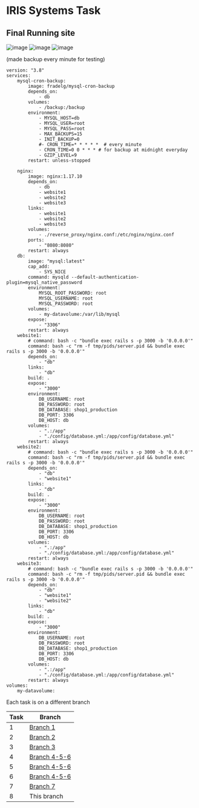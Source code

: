 # IRIS Systems Task

## Final Running site 
![image](https://user-images.githubusercontent.com/74676945/173151466-7693fef2-c068-4871-9e59-8e143d4c6a92.png)
![image](https://user-images.githubusercontent.com/74676945/173151542-b75b6af9-94e7-42fb-9fb9-3609256a69b9.png)
![image](https://user-images.githubusercontent.com/74676945/173151944-c003f69d-1c82-41e4-829c-0d27b81f9b89.png)

(made backup every minute for testing)

```
version: "3.8"
services:
    mysql-cron-backup:
        image: fradelg/mysql-cron-backup
        depends_on:
            - db
        volumes:
            - /backup:/backup
        environment:
            - MYSQL_HOST=db
            - MYSQL_USER=root
            - MYSQL_PASS=root
            - MAX_BACKUPS=15
            - INIT_BACKUP=0
            #- CRON_TIME=* * * * *  # every minute
            - CRON_TIME=0 0 * * * # for backup at midnight everyday
            - GZIP_LEVEL=9
        restart: unless-stopped

    nginx:
        image: nginx:1.17.10
        depends_on:
            - db
            - website1
            - website2
            - website3
        links:
            - website1
            - website2
            - website3
        volumes:
            - ./reverse_proxy/nginx.conf:/etc/nginx/nginx.conf
        ports:
            - "8080:8080"
        restart: always
    db:
        image: "mysql:latest"
        cap_add:
            - SYS_NICE
        command: mysqld --default-authentication-plugin=mysql_native_password
        environment:
            MYSQL_ROOT_PASSWORD: root
            MYSQL_USERNAME: root
            MYSQL_PASSWORD: root
        volumes:
            - my-datavolume:/var/lib/mysql
        expose:
            - "3306"
        restart: always
    website1:
        # command: bash -c "bundle exec rails s -p 3000 -b '0.0.0.0'"
        command: bash -c "rm -f tmp/pids/server.pid && bundle exec rails s -p 3000 -b '0.0.0.0'"
        depends_on:
            - "db"
        links:
            - "db"
        build: .
        expose:
            - "3000"
        environment:
            DB_USERNAME: root
            DB_PASSWORD: root
            DB_DATABASE: shop1_production
            DB_PORT: 3306
            DB_HOST: db
        volumes:
            - ".:/app"
            - "./config/database.yml:/app/config/database.yml"
        restart: always
    website2:
        # command: bash -c "bundle exec rails s -p 3000 -b '0.0.0.0'"
        command: bash -c "rm -f tmp/pids/server.pid && bundle exec rails s -p 3000 -b '0.0.0.0'"
        depends_on:
            - "db"
            - "website1"
        links:
            - "db"
        build: .
        expose:
            - "3000"
        environment:
            DB_USERNAME: root
            DB_PASSWORD: root
            DB_DATABASE: shop1_production
            DB_PORT: 3306
            DB_HOST: db
        volumes:
            - ".:/app"
            - "./config/database.yml:/app/config/database.yml"
        restart: always
    website3:
        # command: bash -c "bundle exec rails s -p 3000 -b '0.0.0.0'"
        command: bash -c "rm -f tmp/pids/server.pid && bundle exec rails s -p 3000 -b '0.0.0.0'"
        depends_on:
            - "db"
            - "website1"
            - "website2"
        links:
            - "db"
        build: .
        expose:
            - "3000"
        environment:
            DB_USERNAME: root
            DB_PASSWORD: root
            DB_DATABASE: shop1_production
            DB_PORT: 3306
            DB_HOST: db
        volumes:
            - ".:/app"
            - "./config/database.yml:/app/config/database.yml"
        restart: always
volumes:
    my-datavolume:
```
Each task is on a different branch


| Task | Branch |
| ------------- | ------------- |
| 1 | [Branch 1](https://github.com/vinayakj02/IRIS-Systems-Task/tree/task-1)  |
| 2 | [Branch 2](https://github.com/vinayakj02/IRIS-Systems-Task/tree/task-2) |
| 3 | [Branch 3](https://github.com/vinayakj02/IRIS-Systems-Task/tree/task-3) |
| 4 | [Branch 4-5-6](https://github.com/vinayakj02/IRIS-Systems-Task/tree/task-4-5-6) | 
| 5 | [Branch 4-5-6](https://github.com/vinayakj02/IRIS-Systems-Task/tree/task-4-5-6) | 
| 6 | [Branch 4-5-6](https://github.com/vinayakj02/IRIS-Systems-Task/tree/task-4-5-6) | 
| 7 | [Branch 7](https://github.com/vinayakj02/IRIS-Systems-Task/tree/task-7) | 
| 8 | This branch | 
